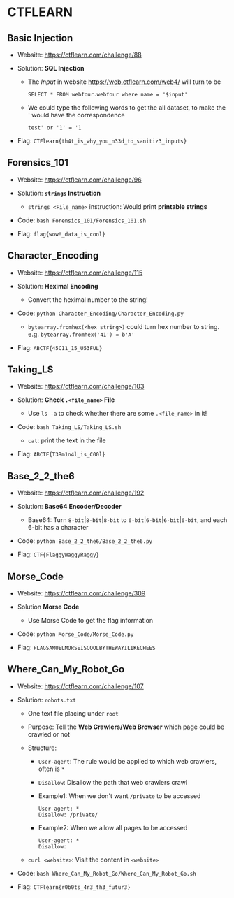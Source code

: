 # CTFLEARN

## Basic Injection

* Website: https://ctflearn.com/challenge/88

* Solution: **SQL Injection**

    * The *Input* in website https://web.ctflearn.com/web4/ will turn to be 
        ```
        SELECT * FROM webfour.webfour where name = '$input'
        ```
    * We could type the following words to get the all dataset, to make the ' would have the correspondence
        ```
        test' or '1' = '1 
        ```
* Flag: ```CTFlearn{th4t_is_why_you_n33d_to_sanitiz3_inputs}```

## Forensics_101 

* Website: https://ctflearn.com/challenge/96

* Solution: **```strings``` Instruction**

    * ```strings <File_name>``` instruction: Would print **printable strings**

* Code: ```bash Forensics_101/Forensics_101.sh```

* Flag: ```flag{wow!_data_is_cool}```
    
## Character_Encoding

* Website: https://ctflearn.com/challenge/115

* Solution: **Heximal Encoding**

    * Convert the heximal number to the string!

* Code: ```python Character_Encoding/Character_Encoding.py```

    * ```bytearray.fromhex(<hex string>)``` could turn hex number to string. e.g. ```bytearray.fromhex('41') = b'A'```

* Flag: ```ABCTF{45C11_15_U53FUL}```

## Taking_LS

* Website: https://ctflearn.com/challenge/103

* Solution: **Check ```.<file_name>``` File**

    * Use ```ls -a``` to check whether there are some ```.<file_name>``` in it!

* Code: ```bash Taking_LS/Taking_LS.sh```

    * ```cat```: print the text in the file

* Flag: ```ABCTF{T3Rm1n4l_is_C00l}```

## Base_2_2_the6

* Website: https://ctflearn.com/challenge/192

* Solution: **Base64 Encoder/Decoder**

    * Base64: Turn ```8-bit```|```8-bit```|```8-bit``` to ```6-bit```|```6-bit```|```6-bit```|```6-bit```, and each 6-bit has a character

* Code: ```python Base_2_2_the6/Base_2_2_the6.py```

* Flag: ```CTF{FlaggyWaggyRaggy}```

## Morse_Code

* Website: https://ctflearn.com/challenge/309

* Solution **Morse Code**

    * Use Morse Code to get the flag information 

* Code: ```python Morse_Code/Morse_Code.py```

* Flag: ```FLAGSAMUELMORSEISCOOLBYTHEWAYILIKECHEES```

## Where_Can_My_Robot_Go

* Website: https://ctflearn.com/challenge/107

* Solution: ```robots.txt```

    * One text file placing under ```root```

    * Purpose: Tell the **Web Crawlers/Web Browser** which page could be crawled or not

    * Structure:
        
        * ```User-agent```: The rule would be applied to which web crawlers, often is ```*```
        
        * ```Disallow```: Disallow the path that web crawlers crawl

        * Example1: When we don't want ```/private``` to be accessed
            ```
            User-agent: *
            Disallow: /private/
            ```
        * Example2: When we allow all pages to be accessed
            ```
            User-agent: *
            Disallow: 
            ```
    
    * ```curl <website>```: Visit the content in ```<website>``` 

* Code: ```bash Where_Can_My_Robot_Go/Where_Can_My_Robot_Go.sh```

* Flag: ```CTFlearn{r0b0ts_4r3_th3_futur3}```